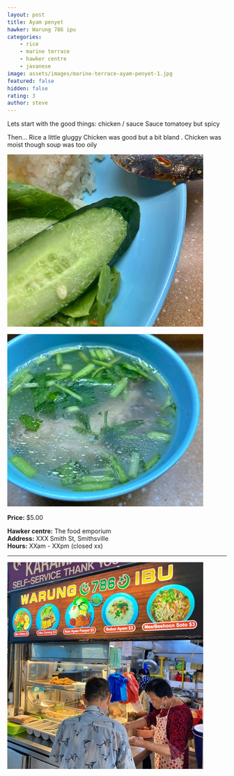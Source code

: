 ```yaml
---
layout: post
title: Ayam penyet
hawker: Warung 786 ipu
categories: 
    - rice
    - marine terrace
    - hawker centre
    - javanese
image: assets/images/marine-terrace-ayam-penyet-1.jpg
featured: false
hidden: false
rating: 3
author: steve
---
```

Lets start with the good things: chicken / sauce
Sauce tomatoey but spicy 

Then... 
Rice a little gluggy
Chicken was good but a bit bland . Chicken was moist though
soup was too oily

![Cucumber](/assets/images/marine-terrace-ayam-penyet-2.jpg "Cucumber")

![Oily soup](/assets/images/marine-terrace-ayam-penyet-3.jpg "Oily soup")


**Price:** $5.00  

**Hawker centre:** The food emporium  
**Address:** XXX Smith St, Smithsville  
**Hours:** XXam - XXpm (closed xx)  

***  


![Warung 786 ipu](/assets/images/marine-terrace-ayam-penyet-4.jpg "Warung 786 ipu")